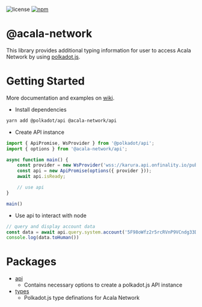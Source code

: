 ![license](https://img.shields.io/badge/License-Apache%202.0-blue?logo=apache&style=flat-square)
[![npm](https://img.shields.io/npm/v/@acala-network/api?logo=npm&style=flat-square)](https://www.npmjs.com/package/@acala-network/api)

# @acala-network

This library provides additional typing information for user to access Acala Network by using [polkadot.js](https://github.com/polkadot-js/api).

# Getting Started

More documentation and examples on [wiki](https://github.com/AcalaNetwork/acala-types.js/wiki).

- Install dependencies

```bash
yarn add @polkadot/api @acala-network/api
```

- Create API instance

```ts
import { ApiPromise, WsProvider } from '@polkadot/api';
import { options } from '@acala-network/api';

async function main() {
    const provider = new WsProvider('wss://karura.api.onfinality.io/public-ws');
    const api = new ApiPromise(options({ provider }));
    await api.isReady;

    // use api
}

main()
```

- Use api to interact with node

```ts
// query and display account data
const data = await api.query.system.account('5F98oWfz2r5rcRVnP9VCndg33DAAsky3iuoBSpaPUbgN9AJn');
console.log(data.toHuman())
```

# Packages

- [api](./packages/api)
  - Contains necessary options to create a polkadot.js API instance
- [types](./packages/types)
  - Polkadot.js type definations for Acala Network
